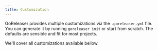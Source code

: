 ```yaml
---
title: Customization
---
```


GoReleaser provides multiple customizations via the `.goreleaser.yml` file.
You can generate it by running `goreleaser init` or start from scratch.
The defaults are sensible and fit for most projects.

We'll cover all customizations available bellow.
